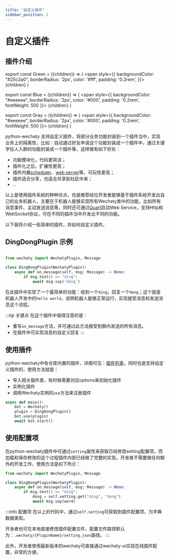 ```yaml
---
title: "自定义插件"
sidebar_position: 2
---
```


# 自定义插件

## 插件介绍

export const Green = ({children}) => (
  <span
    style={{
      backgroundColor: "#25c2a0",
      borderRadius: '2px',
      color: '#fff',
      padding: '0.2rem',
    }}>
    {children}
  </span>
)


export const Blue = ({children}) => (
  <span
    style={{
      backgroundColor: "#eeeeee",
      borderRadius: '2px',
      color: '#000',
      padding: '0.2rem',
      fontWeight: 500
    }}>
    {children}
  </span>
)

export const Gray = ({children}) => (
  <span
    style={{
      backgroundColor: "#eeeeee",
      borderRadius: '2px',
      color: '#000',
      padding: '0.2rem',
      fontWeight: 500
    }}>
    {children}
  </span>
)

python-wechaty 支持自定义插件，将<Gray>部分业务功能封装到一个插件</Gray>当中，实现<Gray>业务上的隔离性</Gray>，比如：自动通过好友申请这个功能封装成一个插件中，通过关键字拉人入群的功能封装成一个插件等，这样做有如下好处：

* 功能模块化，代码更简洁；
* 插件化之后，扩展性更高；
* 插件内置[scheduler](https://apscheduler.readthedocs.io/)、[web server](https://github.com/pallets/quart)等，可玩性更高；
* 插件适合分享，也适合共享到社区中来；
* ...

以上是使用插件系统的种种优点，也是推荐给位开发者能够基于插件系统开发出自己的业务机器人，主要在于机器人能够实现所有Wechaty类中的功能，比如所有消息事件、主动发送消息等，同时还可通过[Quart](https://github.com/pallets/quart)启动Web Service，支持Http和WebSocket协议，可在不同的插件当中开发出不同的功能。

以下我将介绍一些简单的插件，并如何自定义插件。

## DingDongPlugin 示例

```py 

from wechaty import WechatyPlugin, Message

class DingDongPlugin(WechatyPlugin):
    async def on_message(self, msg: Message) -> None:
        if msg.text() == "ding":
            await msg.say('dong')
```

在此插件中实现了一个最简单的功能：收到一个`ding`，回复一个`dong`；这个就是机器人开发中的`hello world`，说明机器人能够正常运行，实现接受消息和发送消息这个流程。

:::tip 关键点
在这个插件中值得注意的是：

* 重写`on_message`方法，并可通过此方法接受到群内发送的所有消息。
* 在插件中可实现消息的自定义回复
:::

## 使用插件

python-wechaty中有仓库内置的插件，详细可见：[插件列表](../plugins/index.md)，同时也是支持自定义插件的，使用方法就是：

* 导入相关插件类，有时候需要对应options来初始化插件
* 实例化插件
* 调用Wechaty实例的`use`方法来注册插件


```py showLineNumbers {4}
async def main():
    bot = Wechaty()
    plugin = DingDongPlugin()
    bot.use(plugin)
    await bot.start()
```

## 使用配置项

在python-wechaty插件中可通过`setting`属性来获取已经修改setting配置项，而加载和保存修改的这个过程插件内部已经做了完整的实现，开发者不需要做任何额外的开发工作，使用方法是如下所示：

```py showLineNumbers {6}
from wechaty import WechatyPlugin, Message

class DingDongPlugin(WechatyPlugin):
    async def on_message(self, msg: Message) -> None:
        if msg.text() == "ding":
            dong = self.setting.get("ding", "dong")
            await msg.say(word)
```

:::info 配置项
在以上的代码中，通过`self.setting`可获取到插件配置项，为字典数据类型。

开发者也可在本地直接修改插件配置文件，配置文件路径默认为：`.wechaty/{PluginName}/setting.json`路径。
:::

此外，开发者使用最新版本的wechaty可直接通过wechaty-ui实现在线插件配置，非常的方便。


